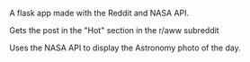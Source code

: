 A flask app made with the Reddit and NASA API.


Gets the post in the "Hot" section in the r/aww subreddit



Uses the NASA API to display the Astronomy photo of the day.
